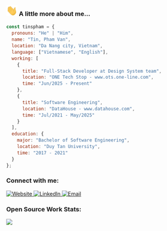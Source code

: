 

### <img src="https://raw.githubusercontent.com/ABSphreak/ABSphreak/master/gifs/Hi.gif" width="30px"> A little more about me...

```jsx
const tinspham = {
  pronouns: "He" | "Him",
  name: "Tin, Pham Van",
  location: "Da Nang city, Vietnam",
  language: ["Vietnamese", "English"],
  working: [
    {
      title: "Full-Stack Developer at Design System team",
      location: "ONE Tech Stop - www.ots.one-line.com",
      time: "Jun/2025 - Present"
    },
    {
      title: "Software Engineering",
      location: "DataHouse - www.datahouse.com",
      time: "Jul/2021 - May/2025"
    }
  ],
  education: {
    major: "Bachelor of Software Engineering",
    location: "Duy Tan University",
    time: "2017 - 2021"
  }
};
```

### Connect with me:

<p>
	<a href="https://tinspham.dev/" target="_blank">
		<img alt="Website" src="https://img.shields.io/badge/.-www.tinspham.dev-ff69b4?style=flat&logo=google-chrome">
	</a>
	<a href="https://www.linkedin.com/in/phamvantins/" target="_blank">
		<img alt="LinkedIn" src="https://img.shields.io/badge/linkedin-@phamvantins-blue">
	</a>
	<a href="mailto:tinphamvan123@gmail.com">
		<img alt="Email" src="https://img.shields.io/badge/mail-tinphamvan123@gmail.com-orange">
	</a>
</p>

### Open Source Work Stats:
<a href="https://tinspham.dev" target="_blank" rel="noopener noreferrer">
	<img height="150px" src="https://github-readme-stats.vercel.app/api/top-langs/?username=tinspham209&show_icons=true&layout=compact&langs_count=6&hide_title=true&hide_border=true&theme=graywhite" />
</a>
